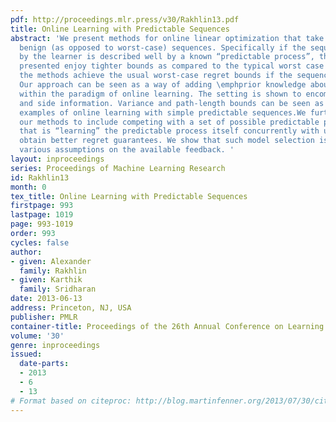 ```yaml
---
pdf: http://proceedings.mlr.press/v30/Rakhlin13.pdf
title: Online Learning with Predictable Sequences
abstract: 'We present methods for online linear optimization that take advantage of
  benign (as opposed to worst-case) sequences. Specifically if the sequence encountered
  by the learner is described well by a known “predictable process”, the algorithms
  presented enjoy tighter bounds as compared to the typical worst case bounds. Additionally,
  the methods achieve the usual worst-case regret bounds if the sequence is not benign.
  Our approach can be seen as a way of adding \emphprior knowledge about the sequence
  within the paradigm of online learning. The setting is shown to encompass partial
  and side information. Variance and path-length bounds can be seen as particular
  examples of online learning with simple predictable sequences.We further extend
  our methods to include competing with a set of possible predictable processes (models),
  that is “learning” the predictable process itself concurrently with using it to
  obtain better regret guarantees. We show that such model selection is possible under
  various assumptions on the available feedback. '
layout: inproceedings
series: Proceedings of Machine Learning Research
id: Rakhlin13
month: 0
tex_title: Online Learning with Predictable Sequences
firstpage: 993
lastpage: 1019
page: 993-1019
order: 993
cycles: false
author:
- given: Alexander
  family: Rakhlin
- given: Karthik
  family: Sridharan
date: 2013-06-13
address: Princeton, NJ, USA
publisher: PMLR
container-title: Proceedings of the 26th Annual Conference on Learning Theory
volume: '30'
genre: inproceedings
issued:
  date-parts:
  - 2013
  - 6
  - 13
# Format based on citeproc: http://blog.martinfenner.org/2013/07/30/citeproc-yaml-for-bibliographies/
---
```


